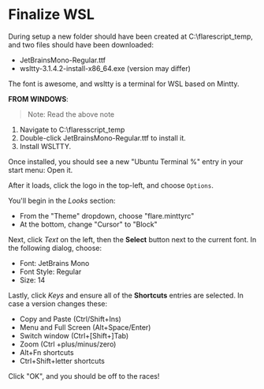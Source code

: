 # Finalize WSL

During setup a new folder should have been created at C:\\flarescript_temp, and two files should have been downloaded:

- JetBrainsMono-Regular.ttf
- wsltty-3.1.4.2-install-x86_64.exe (version may differ)

The font is awesome, and wsltty is a terminal for WSL based on Mintty.

**FROM WINDOWS**:
> Note: Read the above note

1. Navigate to C:\\flaresscript_temp
2. Double-click JetBrainsMono-Regular.ttf to install it.
2. Install WSLTTY.

Once installed, you should see a new "Ubuntu Terminal %" entry in your start menu: Open it.

After it loads, click the logo in the top-left, and choose `Options`.

You'll begin in the *Looks* section:
 - From the "Theme" dropdown, choose "flare.minttyrc"
 - At the bottom, change "Cursor" to "Block"

Next, click *Text* on the left, then the **Select** button next to the current font. In the following dialog, choose:

- Font: JetBrains Mono
- Font Style: Regular
- Size: 14

Lastly, click *Keys* and ensure all of the **Shortcuts** entries are selected. In case a version changes these:
- Copy and Paste (Ctrl/Shift+Ins)
- Menu and Full Screen (Alt+Space/Enter)
- Switch window (Ctrl+[Shift+]Tab)
- Zoom (Ctrl +plus/minus/zero)
- Alt+Fn shortcuts
- Ctrl+Shift+letter shortcuts

Click "OK", and you should be off to the races!
